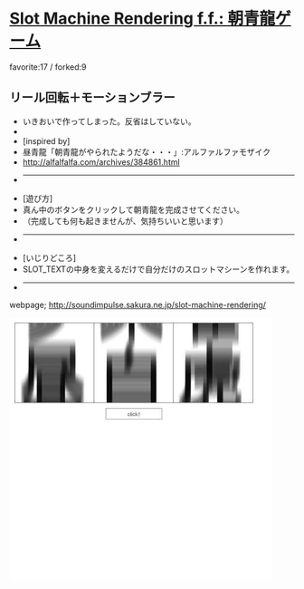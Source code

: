 # [Slot Machine Rendering f.f.: 朝青龍ゲーム](http://wonderfl.net/c/hmY1)

favorite:17 / forked:9

リール回転＋モーションブラー  
 -------------------------------------------------------------------  
* いきおいで作ってしまった。反省はしていない。  
*   
* [inspired by]  
* 昼青龍「朝青龍がやられたようだな・・・」:アルファルファモザイク  
* http://alfalfalfa.com/archives/384861.html  
* -------------------------------------------------------------------  
* [遊び方]  
* 真ん中のボタンをクリックして朝青龍を完成させてください。  
* （完成しても何も起きませんが、気持ちいいと思います）  
* -------------------------------------------------------------------  
* [いじりどころ]  
* SLOT_TEXTの中身を変えるだけで自分だけのスロットマシーンを作れます。  
* -------------------------------------------------------------------  
webpage; http://soundimpulse.sakura.ne.jp/slot-machine-rendering/

![thumbnail](./thumbnail.jpg)
